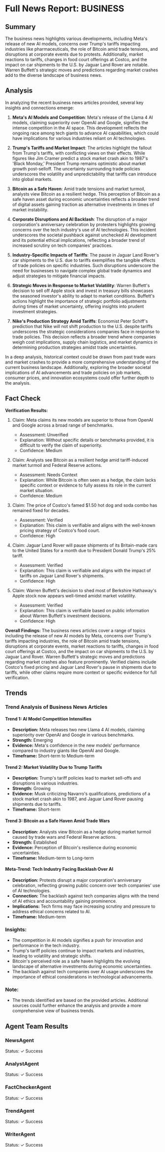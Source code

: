 # Full News Report: BUSINESS

## Summary
The business news highlights various developments, including Meta's release of new AI models, concerns over Trump's tariffs impacting industries like pharmaceuticals, the role of Bitcoin amid trade tensions, and disruptions at corporate events due to protests. Additionally, market reactions to tariffs, changes in food court offerings at Costco, and the impact on car shipments to the U.S. by Jaguar Land Rover are notable. Warren Buffett's strategic moves and predictions regarding market crashes add to the diverse landscape of business news.

## Analysis
In analyzing the recent business news articles provided, several key insights and connections emerge:

1. **Meta's AI Models and Competition**: Meta's release of the Llama 4 AI models, claiming superiority over OpenAI and Google, signifies the intense competition in the AI space. This development reflects the ongoing race among tech giants to advance AI capabilities, which could have implications for various industries reliant on AI technologies.

2. **Trump's Tariffs and Market Impact**: The articles highlight the fallout from Trump's tariffs, with conflicting views on their effects. While figures like Jim Cramer predict a stock market crash akin to 1987's 'Black Monday,' President Trump remains optimistic about market growth post-selloff. The uncertainty surrounding trade policies underscores the volatility and unpredictability that tariffs can introduce into global markets.

3. **Bitcoin as a Safe Haven**: Amid trade tensions and market turmoil, analysts view Bitcoin as a resilient hedge. This perception of Bitcoin as a safe haven asset during economic uncertainties reflects a broader trend of digital assets gaining traction as alternative investments in times of market instability.

4. **Corporate Disruptions and AI Backlash**: The disruption of a major corporation's anniversary celebration by protesters highlights growing concerns over the tech industry's use of AI technologies. This incident underscores the societal pushback against unchecked AI development and its potential ethical implications, reflecting a broader trend of increased scrutiny on tech companies' practices.

5. **Industry-Specific Impacts of Tariffs**: The pause in Jaguar Land Rover's car shipments to the U.S. due to tariffs exemplifies the tangible effects of trade policies on specific industries. Such disruptions underscore the need for businesses to navigate complex global trade dynamics and adjust strategies to mitigate financial impacts.

6. **Strategic Moves in Response to Market Volatility**: Warren Buffett's decision to sell off Apple stock and invest in treasury bills showcases the seasoned investor's ability to adapt to market conditions. Buffett's actions highlight the importance of strategic portfolio adjustments during times of market uncertainty, offering insights into prudent investment strategies.

7. **Nike's Production Strategy Amid Tariffs**: Economist Peter Schiff's prediction that Nike will not shift production to the U.S. despite tariffs underscores the strategic considerations companies face in response to trade policies. This decision reflects a broader trend where companies weigh cost implications, supply chain logistics, and market dynamics in determining production strategies amidst trade uncertainties.

In a deep analysis, historical context could be drawn from past trade wars and market crashes to provide a more comprehensive understanding of the current business landscape. Additionally, exploring the broader societal implications of AI advancements and trade policies on job markets, consumer prices, and innovation ecosystems could offer further depth to the analysis.

## Fact Check
**Verification Results:**

1. Claim: Meta claims its new models are superior to those from OpenAI and Google across a broad range of benchmarks.
   - Assessment: Unverified
   - Explanation: Without specific details or benchmarks provided, it is difficult to verify the claim of superiority.
   - Confidence: Medium

2. Claim: Analysts see Bitcoin as a resilient hedge amid tariff-induced market turmoil and Federal Reserve actions.
   - Assessment: Needs Context
   - Explanation: While Bitcoin is often seen as a hedge, the claim lacks specific context or evidence to fully assess its role in the current market situation.
   - Confidence: Medium

3. Claim: The price of Costco's famed $1.50 hot dog and soda combo has remained fixed for decades.
   - Assessment: Verified
   - Explanation: This claim is verifiable and aligns with the well-known pricing strategy of Costco's food court.
   - Confidence: High

4. Claim: Jaguar Land Rover will pause shipments of its Britain-made cars to the United States for a month due to President Donald Trump's 25% tariff.
   - Assessment: Verified
   - Explanation: This claim is verifiable and aligns with the impact of tariffs on Jaguar Land Rover's shipments.
   - Confidence: High

5. Claim: Warren Buffett's decision to shed most of Berkshire Hathaway's Apple stock now appears well-timed amidst market volatility.
   - Assessment: Verified
   - Explanation: This claim is verifiable based on public information about Warren Buffett's investment decisions.
   - Confidence: High

**Overall Findings:**
The business news articles cover a range of topics including the release of new AI models by Meta, concerns over Trump's tariffs impacting industries, the role of Bitcoin amid trade tensions, disruptions at corporate events, market reactions to tariffs, changes in food court offerings at Costco, and the impact on car shipments to the U.S. by Jaguar Land Rover. Warren Buffett's strategic moves and predictions regarding market crashes also feature prominently. Verified claims include Costco's fixed pricing and Jaguar Land Rover's pause in shipments due to tariffs, while other claims require more context or specific evidence for full verification.

## Trends
### Trend Analysis of Business News Articles

#### Trend 1: **AI Model Competition Intensifies**
- **Description:** Meta releases two new Llama 4 AI models, claiming superiority over OpenAI and Google in various benchmarks.
- **Strength:** Emerging
- **Evidence:** Meta's confidence in the new models' performance compared to industry giants like OpenAI and Google.
- **Timeframe:** Short-term to Medium-term

#### Trend 2: **Market Volatility Due to Trump Tariffs**
- **Description:** Trump's tariff policies lead to market sell-offs and disruptions in various industries.
- **Strength:** Growing
- **Evidence:** Musk criticizing Navarro's qualifications, predictions of a stock market crash akin to 1987, and Jaguar Land Rover pausing shipments due to tariffs.
- **Timeframe:** Short-term

#### Trend 3: **Bitcoin as a Safe Haven Amid Trade Wars**
- **Description:** Analysts view Bitcoin as a hedge during market turmoil caused by trade wars and Federal Reserve actions.
- **Strength:** Established
- **Evidence:** Perception of Bitcoin's resilience during economic uncertainties.
- **Timeframe:** Medium-term to Long-term

#### Meta-Trend: **Tech Industry Facing Backlash Over AI**
- **Description:** Protests disrupt a major corporation's anniversary celebration, reflecting growing public concern over tech companies' use of AI technologies.
- **Connection:** The backlash against tech companies aligns with the trend of AI ethics and accountability gaining prominence.
- **Implications:** Tech firms may face increasing scrutiny and pressure to address ethical concerns related to AI.
- **Timeframe:** Medium-term

### Insights:
- The competition in AI models signifies a push for innovation and performance in the tech industry.
- Trump's tariff policies continue to impact markets and industries, leading to volatility and strategic shifts.
- Bitcoin's perceived role as a safe haven highlights the evolving landscape of alternative investments during economic uncertainties.
- The backlash against tech companies over AI usage underscores the importance of ethical considerations in technological advancements.

### Note:
- The trends identified are based on the provided articles. Additional sources could further enhance the analysis and provide a more comprehensive view of business trends.

## Agent Team Results

### NewsAgent
Status: ✓ Success
### AnalystAgent
Status: ✓ Success
### FactCheckerAgent
Status: ✓ Success
### TrendAgent
Status: ✓ Success
### WriterAgent
Status: ✓ Success
